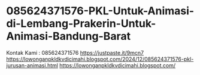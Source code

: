 # 085624371576-PKL-Untuk-Animasi-di-Lembang-Prakerin-Untuk-Animasi-Bandung-Barat
Kontak Kami : 085624371576  https://justpaste.it/9mcn7  https://lowonganpkldkvdicimahi.blogspot.com/2024/12/085624371576-pkl-jurusan-animasi.html  https://lowonganpkldkvdicimahi.blogspot.com/
